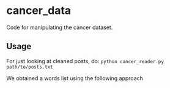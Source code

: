 cancer_data
===========

Code for manipulating the cancer dataset.

Usage
-----

For just looking at cleaned posts, do:
<code>python cancer_reader.py path/to/posts.txt</code>

We obtained a words list using the following approach
